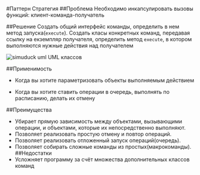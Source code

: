 #Паттерн Стратегия
##Проблема
Необходимо инкапсулировать вызовы функций: клиент-команда-получатель

##Решение
Создать общий интерфейс команды, определить в нем метод запуска(`execute`).
Создать класы конкретных команд, передавая ссылку на екземпляр получателя, 
определить метод `execute`, в котором выполняются нужные действия над получателем

![simuduck uml](../assets/img/commandUML.png)
UML классов

##Применимость
 - Когда вы хотите параметризовать объекты выполняемым действием
 
 - Когда вы хотите ставить операции в очередь, выполнять по расписанию, делать их отмену 
 
 ##Преимущества
 - Убирает прямую зависимость между объектами, вызывающими операции, и объектами, которые их непосредственно выполняют.
 - Позволяет реализовать простую отмену и повтор операций.
 - Позволяет реализовать отложенный запуск операций(очередь).
 - Позволяет собирать сложные команды из простых(макрокоманды).
##Недостатки
 - Усложняет программу за счёт множества дополнительных классов команд

